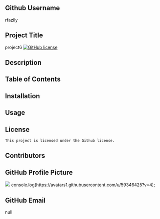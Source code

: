 
## Github Username
rfazily

## Project Title
project6
[![GitHub license](https://img.shields.io/badge/license-Github-blue.svg)](https://github.com/rfazily/project6)
## Description


## Table of Contents

## Installation


## Usage


## License

    This project is licensed under the Github license.
    

## Contributors


## GitHub Profile Picture
<img src="https://avatars1.githubusercontent.com/u/59346425?v=4">
console.log(https://avatars1.githubusercontent.com/u/59346425?v=4);

## GitHub Email
null